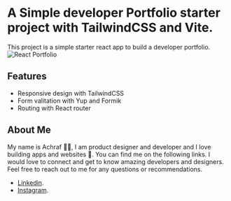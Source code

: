 
# A Simple developer Portfolio starter project with TailwindCSS and Vite.

This project is a simple starter react app to build a developer portfolio.
![React Portfolio](https://i.imgur.com/HndmIVq.jpg)

## Features

- Responsive design with TailwindCSS
- Form valitation with Yup and Formik
- Routing with React router

## About Me

My name is Achraf 👋😃, I am product designer and developer and I love building apps and websites 🚀. You can find me on the following links. I would love to connect and get to know amazing developers and designers. Feel free to reach out to me for any questions or recommendations.

- [Linkedin](https://www.linkedin.com/in/achraf-garai).
- [Instagram](https://www.instagram.com/achraf_garai).

